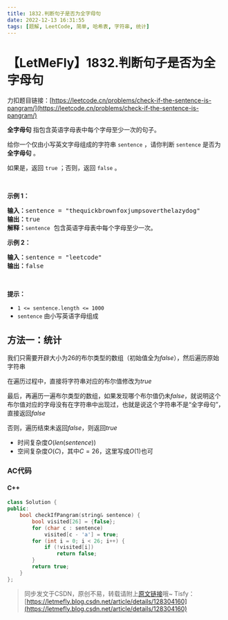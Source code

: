 ```yaml
---
title: 1832.判断句子是否为全字母句
date: 2022-12-13 16:31:55
tags: [题解, LeetCode, 简单, 哈希表, 字符串, 统计]
---
```


# 【LetMeFly】1832.判断句子是否为全字母句

力扣题目链接：[https://leetcode.cn/problems/check-if-the-sentence-is-pangram/](https://leetcode.cn/problems/check-if-the-sentence-is-pangram/)

<p><strong>全字母句</strong> 指包含英语字母表中每个字母至少一次的句子。</p>

<p>给你一个仅由小写英文字母组成的字符串 <code>sentence</code> ，请你判断 <code>sentence</code> 是否为 <strong>全字母句</strong> 。</p>

<p>如果是，返回<em> </em><code>true</code> ；否则，返回<em> </em><code>false</code> 。</p>

<p> </p>

<p><strong>示例 1：</strong></p>

<pre>
<strong>输入：</strong>sentence = "thequickbrownfoxjumpsoverthelazydog"
<strong>输出：</strong>true
<strong>解释：</strong><code>sentence</code> 包含英语字母表中每个字母至少一次。
</pre>

<p><strong>示例 2：</strong></p>

<pre>
<strong>输入：</strong>sentence = "leetcode"
<strong>输出：</strong>false
</pre>

<p> </p>

<p><strong>提示：</strong></p>

<ul>
	<li><code>1 <= sentence.length <= 1000</code></li>
	<li><code>sentence</code> 由小写英语字母组成</li>
</ul>


    
## 方法一：统计

我们只需要开辟大小为$26$的布尔类型的数组（初始值全为$false$），然后遍历原始字符串

在遍历过程中，直接将字符串对应的布尔值修改为$true$

最后，再遍历一遍布尔类型的数组，如果发现哪个布尔值仍未$false$，就说明这个布尔值对应的字母没有在字符串中出现过，也就是说这个字符串不是“全字母句”，直接返回$false$

否则，遍历结束未返回$false$，则返回$true$

+ 时间复杂度$O(len(sentence))$
+ 空间复杂度$O(C)$，其中$C=26$，这里写成$O(1)$也可

### AC代码

#### C++

```cpp
class Solution {
public:
    bool checkIfPangram(string& sentence) {
        bool visited[26] = {false};
        for (char c : sentence)
            visited[c - 'a'] = true;
        for (int i = 0; i < 26; i++) {
            if (!visited[i])
                return false;
        }
        return true;
    }
};
```

> 同步发文于CSDN，原创不易，转载请附上[原文链接](https://blog.tisfy.eu.org/2022/12/13/LeetCode%201832.%E5%88%A4%E6%96%AD%E5%8F%A5%E5%AD%90%E6%98%AF%E5%90%A6%E4%B8%BA%E5%85%A8%E5%AD%97%E6%AF%8D%E5%8F%A5/)哦~
> Tisfy：[https://letmefly.blog.csdn.net/article/details/128304160](https://letmefly.blog.csdn.net/article/details/128304160)
